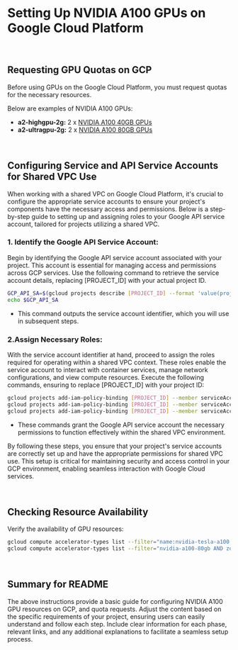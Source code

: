 # Setting Up NVIDIA A100 GPUs on Google Cloud Platform

<br/>

## Requesting GPU Quotas on GCP
Before using GPUs on the Google Cloud Platform, you must request quotas for the necessary resources. 

Below are examples of NVIDIA A100 GPUs:
- **a2-highgpu-2g:** 2 x [NVIDIA A100 40GB GPUs](https://www.nvidia.com/en-us/data-center/a100/)
- **a2-ultragpu-2g:** 2 x [NVIDIA A100 80GB GPUs](https://www.nvidia.com/en-us/data-center/a100/)

<br/>

## Configuring Service and API Service Accounts for Shared VPC Use
When working with a shared VPC on Google Cloud Platform, it's crucial to configure the appropriate service accounts to ensure your project's components have the necessary access and permissions. Below is a step-by-step guide to setting up and assigning roles to your Google API service account, tailored for projects utilizing a shared VPC.

### 1. Identify the Google API Service Account:
Begin by identifying the Google API service account associated with your project. This account is essential for managing access and permissions across GCP services. Use the following command to retrieve the service account details, replacing [PROJECT_ID] with your actual project ID.
```bash
GCP_API_SA=$(gcloud projects describe [PROJECT_ID] --format 'value(projectNumber)')@cloudservices.gserviceaccount.com
echo $GCP_API_SA
```
- This command outputs the service account identifier, which you will use in subsequent steps.

### 2.Assign Necessary Roles:
With the service account identifier at hand, proceed to assign the roles required for operating within a shared VPC context. These roles enable the service account to interact with container services, manage network configurations, and view compute resources. Execute the following commands, ensuring to replace [PROJECT_ID] with your project ID:
```bash
gcloud projects add-iam-policy-binding [PROJECT_ID] --member serviceAccount:$GCP_API_SA --role roles/container.serviceAgent
gcloud projects add-iam-policy-binding [PROJECT_ID] --member serviceAccount:$GCP_API_SA --role roles/compute.networkUser
gcloud projects add-iam-policy-binding [PROJECT_ID] --member serviceAccount:$GCP_API_SA --role roles/compute.viewer
```
- These commands grant the Google API service account the necessary permissions to function effectively within the shared VPC environment.

By following these steps, you ensure that your project's service accounts are correctly set up and have the appropriate permissions for shared VPC use. This setup is critical for maintaining security and access control in your GCP environment, enabling seamless interaction with Google Cloud services.

<br/>

## Checking Resource Availability
Verify the availability of GPU resources:
```bash
gcloud compute accelerator-types list --filter="name:nvidia-tesla-a100 AND zone:[ZONE]" # 2 x [NVIDIA A100 40GB GPUs]
gcloud compute accelerator-types list --filter="nvidia-a100-80gb AND zone:[ZONE]" # 2 x [NVIDIA A100 80GB GPUs]
```

<br/>

## Summary for README
The above instructions provide a basic guide for configuring NVIDIA A100 GPU resources on GCP, and quota requests. Adjust the content based on the specific requirements of your project, ensuring users can easily understand and follow each step. Include clear information for each phase, relevant links, and any additional explanations to facilitate a seamless setup process.